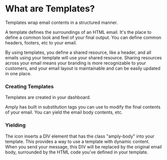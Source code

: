 # What are Templates?

Templates wrap email contents in a structured manner.

A template defines the surroundings of an HTML email. It's the place to define a common look and feel of your final output. You can define common headers, footers, etc to your email.

By using templates, you define a shared resource, like a header, and all emails using your template will use your shared resource. Sharing resources across your email means your branding is more recognizable to your customers, and your email layout is maintainable and can be easily updated in one place.


### Creating Templates

Templates are created in your dashboard.

Amply has built in substitution tags you can use to modify the final contents of your email. You can yield the email body contents, etc.


### Yielding

The  icon inserts a DIV element that has the class "amply-body" into your template. This provides a way to use a template with dynamic content. When you send your message, this DIV will be replaced by the original email body, surrounded by the HTML code you've defined in your template.



